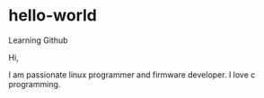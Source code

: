 # hello-world
Learning Github

Hi,

I am passionate linux programmer and firmware developer.
I love c programming.
